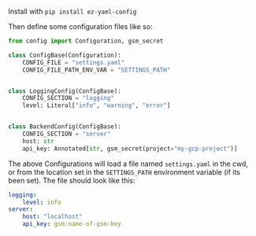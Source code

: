 Install with `pip install ez-yaml-config`

Then define some configuration files like so:
```python
from config import Configuration, gsm_secret

class ConfigBase(Configuration):
    CONFIG_FILE = "settings.yaml"
    CONFIG_FILE_PATH_ENV_VAR = "SETTINGS_PATH"


class LoggingConfig(ConfigBase):
    CONFIG_SECTION = "logging"
    level: Literal["info", "warning", "error"]


class BackendConfig(ConfigBase):
    CONFIG_SECTION = "server"
    host: str
    api_key: Annotated[str, gsm_secret(project="my-gcp-project")]
```

The above Configurations will load a file named `settings.yaml` in the cwd, or from the location set in the `SETTINGS_PATH` environment variable (if its been set). The file should look like this:
```yaml
logging:
    level: info
server:
    host: "localhost"
    api_key: gsm:name-of-gsm-key
```